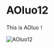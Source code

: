 # AOluo12
This is AOluo！

![AOluo12](https://github.com/XYiYiYiYiYiYiYi/AOluo12/assets/108056537/db24753e-d411-4c5b-a1b8-ca2c1fd3951b)
